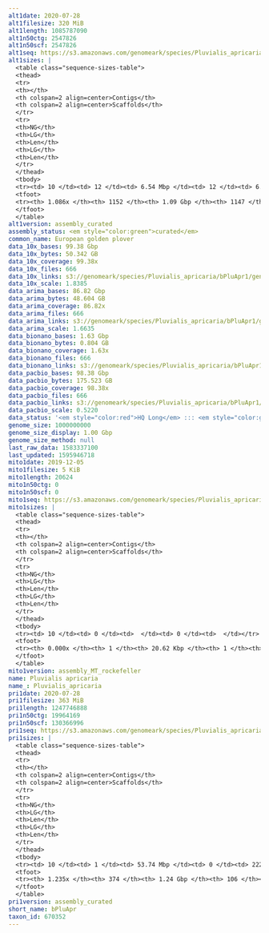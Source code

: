 ```yaml
---
alt1date: 2020-07-28
alt1filesize: 320 MiB
alt1length: 1085787090
alt1n50ctg: 2547826
alt1n50scf: 2547826
alt1seq: https://s3.amazonaws.com/genomeark/species/Pluvialis_apricaria/bPluApr1/assembly_curated/bPluApr1.alt.cur.20200728.fasta.gz
alt1sizes: |
  <table class="sequence-sizes-table">
  <thead>
  <tr>
  <th></th>
  <th colspan=2 align=center>Contigs</th>
  <th colspan=2 align=center>Scaffolds</th>
  </tr>
  <tr>
  <th>NG</th>
  <th>LG</th>
  <th>Len</th>
  <th>LG</th>
  <th>Len</th>
  </tr>
  </thead>
  <tbody>
  <tr><td> 10 </td><td> 12 </td><td> 6.54 Mbp </td><td> 12 </td><td> 6.54 Mbp </td></tr>  <tr><td> 20 </td><td> 29 </td><td> 5.08 Mbp </td><td> 29 </td><td> 5.08 Mbp </td></tr>  <tr><td> 30 </td><td> 51 </td><td> 3.79 Mbp </td><td> 51 </td><td> 3.79 Mbp </td></tr>  <tr><td> 40 </td><td> 80 </td><td> 3.09 Mbp </td><td> 80 </td><td> 3.09 Mbp </td></tr>  <tr style="background-color:#cccccc;"><td> 50 </td><td> 116 </td><td> 2.55 Mbp </td><td> 116 </td><td> 2.55 Mbp </td></tr>  <tr><td> 60 </td><td> 159 </td><td> 2.09 Mbp </td><td> 159 </td><td> 2.09 Mbp </td></tr>  <tr><td> 70 </td><td> 212 </td><td> 1.71 Mbp </td><td> 212 </td><td> 1.71 Mbp </td></tr>  <tr><td> 80 </td><td> 282 </td><td> 1.21 Mbp </td><td> 282 </td><td> 1.21 Mbp </td></tr>  <tr><td> 90 </td><td> 378 </td><td> 0.85 Mbp </td><td> 378 </td><td> 0.85 Mbp </td></tr>  <tr><td> 100 </td><td> 540 </td><td> 443.27 Kbp </td><td> 540 </td><td> 443.27 Kbp </td></tr>  </tbody>
  <tfoot>
  <tr><th> 1.086x </th><th> 1152 </th><th> 1.09 Gbp </th><th> 1147 </th><th> 1.09 Gbp </th></tr>
  </tfoot>
  </table>
alt1version: assembly_curated
assembly_status: <em style="color:green">curated</em>
common_name: European golden plover
data_10x_bases: 99.38 Gbp
data_10x_bytes: 50.342 GB
data_10x_coverage: 99.38x
data_10x_files: 666
data_10x_links: s3://genomeark/species/Pluvialis_apricaria/bPluApr1/genomic_data/10x/<br>
data_10x_scale: 1.8385
data_arima_bases: 86.82 Gbp
data_arima_bytes: 48.604 GB
data_arima_coverage: 86.82x
data_arima_files: 666
data_arima_links: s3://genomeark/species/Pluvialis_apricaria/bPluApr1/genomic_data/arima/<br>
data_arima_scale: 1.6635
data_bionano_bases: 1.63 Gbp
data_bionano_bytes: 0.804 GB
data_bionano_coverage: 1.63x
data_bionano_files: 666
data_bionano_links: s3://genomeark/species/Pluvialis_apricaria/bPluApr1/genomic_data/bionano/<br>
data_pacbio_bases: 98.38 Gbp
data_pacbio_bytes: 175.523 GB
data_pacbio_coverage: 98.38x
data_pacbio_files: 666
data_pacbio_links: s3://genomeark/species/Pluvialis_apricaria/bPluApr1/genomic_data/pacbio/<br>
data_pacbio_scale: 0.5220
data_status: '<em style="color:red">HQ Long</em> ::: <em style="color:green">Long</em> ::: <em style="color:green">Short</em> ::: <em style="color:green">Phasing</em> ::: <em style="color:green">Scaffolding</em>'
genome_size: 1000000000
genome_size_display: 1.00 Gbp
genome_size_method: null
last_raw_data: 1583337100
last_updated: 1595946718
mito1date: 2019-12-05
mito1filesize: 5 KiB
mito1length: 20624
mito1n50ctg: 0
mito1n50scf: 0
mito1seq: https://s3.amazonaws.com/genomeark/species/Pluvialis_apricaria/bPluApr1/assembly_MT_rockefeller/bPluApr1.MT.20191205.fasta.gz
mito1sizes: |
  <table class="sequence-sizes-table">
  <thead>
  <tr>
  <th></th>
  <th colspan=2 align=center>Contigs</th>
  <th colspan=2 align=center>Scaffolds</th>
  </tr>
  <tr>
  <th>NG</th>
  <th>LG</th>
  <th>Len</th>
  <th>LG</th>
  <th>Len</th>
  </tr>
  </thead>
  <tbody>
  <tr><td> 10 </td><td> 0 </td><td>  </td><td> 0 </td><td>  </td></tr>  <tr><td> 20 </td><td> 0 </td><td>  </td><td> 0 </td><td>  </td></tr>  <tr><td> 30 </td><td> 0 </td><td>  </td><td> 0 </td><td>  </td></tr>  <tr><td> 40 </td><td> 0 </td><td>  </td><td> 0 </td><td>  </td></tr>  <tr style="background-color:#cccccc;"><td> 50 </td><td> 0 </td><td style="background-color:#ff8888;">  </td><td> 0 </td><td style="background-color:#ff8888;">  </td></tr>  <tr><td> 60 </td><td> 0 </td><td>  </td><td> 0 </td><td>  </td></tr>  <tr><td> 70 </td><td> 0 </td><td>  </td><td> 0 </td><td>  </td></tr>  <tr><td> 80 </td><td> 0 </td><td>  </td><td> 0 </td><td>  </td></tr>  <tr><td> 90 </td><td> 0 </td><td>  </td><td> 0 </td><td>  </td></tr>  <tr><td> 100 </td><td> 0 </td><td>  </td><td> 0 </td><td>  </td></tr>  </tbody>
  <tfoot>
  <tr><th> 0.000x </th><th> 1 </th><th> 20.62 Kbp </th><th> 1 </th><th> 20.62 Kbp </th></tr>
  </tfoot>
  </table>
mito1version: assembly_MT_rockefeller
name: Pluvialis apricaria
name_: Pluvialis_apricaria
pri1date: 2020-07-28
pri1filesize: 363 MiB
pri1length: 1247746888
pri1n50ctg: 19964169
pri1n50scf: 130366996
pri1seq: https://s3.amazonaws.com/genomeark/species/Pluvialis_apricaria/bPluApr1/assembly_curated/bPluApr1.pri.cur.20200728.fasta.gz
pri1sizes: |
  <table class="sequence-sizes-table">
  <thead>
  <tr>
  <th></th>
  <th colspan=2 align=center>Contigs</th>
  <th colspan=2 align=center>Scaffolds</th>
  </tr>
  <tr>
  <th>NG</th>
  <th>LG</th>
  <th>Len</th>
  <th>LG</th>
  <th>Len</th>
  </tr>
  </thead>
  <tbody>
  <tr><td> 10 </td><td> 1 </td><td> 53.74 Mbp </td><td> 0 </td><td> 222.69 Mbp </td></tr>  <tr><td> 20 </td><td> 3 </td><td> 33.19 Mbp </td><td> 0 </td><td> 222.69 Mbp </td></tr>  <tr><td> 30 </td><td> 7 </td><td> 26.50 Mbp </td><td> 1 </td><td> 170.65 Mbp </td></tr>  <tr><td> 40 </td><td> 11 </td><td> 23.37 Mbp </td><td> 2 </td><td> 130.37 Mbp </td></tr>  <tr style="background-color:#cccccc;"><td> 50 </td><td> 16 </td><td style="background-color:#88ff88;"> 19.96 Mbp </td><td> 2 </td><td style="background-color:#88ff88;"> 130.37 Mbp </td></tr>  <tr><td> 60 </td><td> 21 </td><td> 16.73 Mbp </td><td> 3 </td><td> 87.94 Mbp </td></tr>  <tr><td> 70 </td><td> 28 </td><td> 13.66 Mbp </td><td> 5 </td><td> 82.58 Mbp </td></tr>  <tr><td> 80 </td><td> 35 </td><td> 11.85 Mbp </td><td> 6 </td><td> 73.76 Mbp </td></tr>  <tr><td> 90 </td><td> 46 </td><td> 7.26 Mbp </td><td> 8 </td><td> 32.00 Mbp </td></tr>  <tr><td> 100 </td><td> 62 </td><td> 5.29 Mbp </td><td> 11 </td><td> 25.54 Mbp </td></tr>  </tbody>
  <tfoot>
  <tr><th> 1.235x </th><th> 374 </th><th> 1.24 Gbp </th><th> 106 </th><th> 1.25 Gbp </th></tr>
  </tfoot>
  </table>
pri1version: assembly_curated
short_name: bPluApr
taxon_id: 670352
---
```

